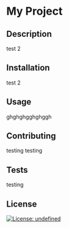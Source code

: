 # My Project
  
  ## Description
  
  test 2
  
  ## Installation
  
  test 2
  
  ## Usage
  
  ghghghgghghggh
  
  ## Contributing
  
  testing testing
  
  ## Tests
  
  testing
  
  ## License
  
  [![License: undefined](https://img.shields.io/badge/License-undefined-green.svg)](https://opensource.org/licenses/undefined)